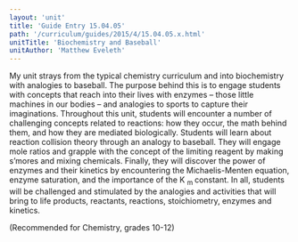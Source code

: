 ```yaml
---
layout: 'unit'
title: 'Guide Entry 15.04.05'
path: '/curriculum/guides/2015/4/15.04.05.x.html'
unitTitle: 'Biochemistry and Baseball'
unitAuthor: 'Matthew Eveleth'
---
```


<main>
 <p>
  My unit strays from the typical chemistry curriculum and into biochemistry with analogies to baseball. The purpose behind this is to engage students with concepts that reach into their lives with enzymes – those little machines in our bodies – and analogies to sports to capture their imaginations. Throughout this unit, students will encounter a number of challenging concepts related to reactions: how they occur, the math behind them, and how they are mediated biologically. Students will learn about reaction collision theory through an analogy to baseball. They will engage mole ratios and grapple with the concept of the limiting reagent by making s’mores and mixing chemicals. Finally, they will discover the power of enzymes and their kinetics by encountering the Michaelis-Menten equation, enzyme saturation, and the importance of the K
  <sub>
   m
  </sub>
  constant. In all, students will be challenged and stimulated by the analogies and activities that will bring to life products, reactants, reactions, stoichiometry, enzymes and kinetics.
 </p>
 <p>
  (Recommended for Chemistry, grades 10-12)
 </p>
</main>
